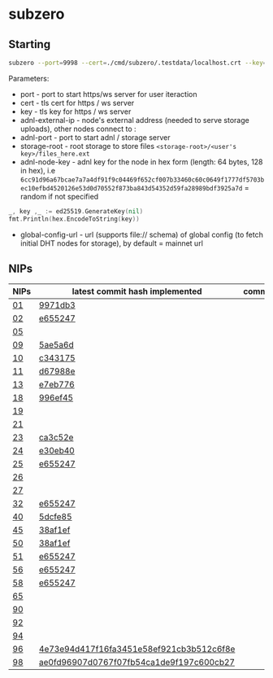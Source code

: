 # subzero
## Starting
```bash
subzero --port=9998 --cert=./cmd/subzero/.testdata/localhost.crt --key=./cmd/subzero/.testdata/localhost.key --adnl-external-ip=127.0.0.1 --adnl-port=11512 --storage-root=./../.uploads --adnl-node-key=<hex> [--global-config-url=file://path/to/global.json]
```
Parameters:
* port - port to start https/ws server for user iteraction
* cert - tls cert for https / ws server
* key - tls key for https / ws server
* adnl-external-ip - node's external address (needed to serve storage uploads), other nodes connect to <adnl-external-ip>:<adnl-port>
* adnl-port - port to start adnl / storage server
* storage-root - root storage to store files `<storage-root>/<user's key>/files_here.ext`
* adnl-node-key - adnl key for the node in hex form (length: 64 bytes, 128 in hex), i.e `6cc91d96a67bcae7a7a4df91f9c04469f652cf007b33460c60c0649f1777df5703bec10efbd4520126e53d0d70552f873ba843d54352d59fa28989bdf3925a7d` = random if not specified
```go
_, key ,_ := ed25519.GenerateKey(nil)
fmt.Println(hex.EncodeToString(key))
```
* global-config-url - url (supports file:// schema) of global config (to fetch initial DHT nodes for storage), by default = mainnet url

## NIPs
NIPs | latest commit hash implemented | comments
--- | --- | --- 
[01](https://github.com/nostr-protocol/nips/blob/master/01.md) | [9971db3](https://github.com/nostr-protocol/nips/commit/9971db355164815c986251f8f89d1c7c70ec9e53)
[02](https://github.com/nostr-protocol/nips/blob/master/02.md) | [e655247](https://github.com/nostr-protocol/nips/commit/e6552476aa2e5ca7256be572a9aa226ec8a022ee) |
[05](https://github.com/nostr-protocol/nips/blob/master/05.md) | |
[09](https://github.com/nostr-protocol/nips/blob/master/09.md) | [5ae5a6d](https://github.com/nostr-protocol/nips/commit/5ae5a6d0553e34afc3cf19e96043f7e0e2b349ef) |
[10](https://github.com/nostr-protocol/nips/blob/master/10.md) | [c343175](https://github.com/nostr-protocol/nips/commit/c343175a32f492cd1a40749fdd7c523c083bdb19) |
[11](https://github.com/nostr-protocol/nips/blob/master/11.md) | [d67988e](https://github.com/nostr-protocol/nips/commit/d67988e64ee3c0a0df859ad557aa26fb7844f11e) |
[13](https://github.com/nostr-protocol/nips/blob/master/13.md) | [e7eb776](https://github.com/nostr-protocol/nips/commit/e7eb776288b424e8cd43080b33b21506942f91e0) |
[18](https://github.com/nostr-protocol/nips/blob/master/18.md) | [996ef45](https://github.com/nostr-protocol/nips/commit/996ef456057c6f91320411098c259c3b68f3cc77) |
[19](https://github.com/nostr-protocol/nips/blob/master/19.md) | |
[21](https://github.com/nostr-protocol/nips/blob/master/21.md) | |
[23](https://github.com/nostr-protocol/nips/blob/master/23.md) | [ca3c52e](https://github.com/nostr-protocol/nips/commit/ca3c52e3e74f0a4679f1c6c0d9ac6461ea748d2d) |
[24](https://github.com/nostr-protocol/nips/blob/master/24.md) | [e30eb40](https://github.com/nostr-protocol/nips/commit/e30eb40eefbcef319a74a5531473f412987fca6a) |
[25](https://github.com/nostr-protocol/nips/blob/master/25.md) | [e655247](https://github.com/nostr-protocol/nips/commit/e6552476aa2e5ca7256be572a9aa226ec8a022ee) |
[26](https://github.com/nostr-protocol/nips/blob/master/26.md) | |
[27](https://github.com/nostr-protocol/nips/blob/master/27.md) | |
[32](https://github.com/nostr-protocol/nips/blob/master/32.md) | [e655247](https://github.com/nostr-protocol/nips/commit/e6552476aa2e5ca7256be572a9aa226ec8a022ee) |
[40](https://github.com/nostr-protocol/nips/blob/master/40.md) | [5dcfe85](https://github.com/nostr-protocol/nips/commit/5dcfe85306434f21ecb1e7a47edd92b2e3e64f9a) |
[45](https://github.com/nostr-protocol/nips/blob/master/45.md) | [38af1ef](https://github.com/nostr-protocol/nips/commit/38af1efe779f9a26530c6171f292264b28c1eb43) |
[50](https://github.com/nostr-protocol/nips/blob/master/50.md) | [38af1ef](https://github.com/nostr-protocol/nips/commit/38af1efe779f9a26530c6171f292264b28c1eb43) |
[51](https://github.com/nostr-protocol/nips/blob/master/51.md) | [e655247](https://github.com/nostr-protocol/nips/commit/e6552476aa2e5ca7256be572a9aa226ec8a022ee) |
[56](https://github.com/nostr-protocol/nips/blob/master/56.md) | [e655247](https://github.com/nostr-protocol/nips/commit/e6552476aa2e5ca7256be572a9aa226ec8a022ee) |
[58](https://github.com/nostr-protocol/nips/blob/master/58.md) | [e655247](https://github.com/nostr-protocol/nips/commit/e6552476aa2e5ca7256be572a9aa226ec8a022ee) |
[65](https://github.com/nostr-protocol/nips/blob/master/65.md) | |
[90](https://github.com/nostr-protocol/nips/blob/master/90.md) | |
[92](https://github.com/nostr-protocol/nips/blob/master/92.md) | |
[94](https://github.com/nostr-protocol/nips/blob/master/94.md) | |
[96](https://github.com/nostr-protocol/nips/blob/master/96.md) | [4e73e94d417f16fa3451e58ef921cb3b512c6f8e](https://github.com/ice-blockchain/subzero/commit/130bac5adedf6563fe8d8e869f7e46b4cfb414e0)|
[98](https://github.com/nostr-protocol/nips/blob/master/98.md) | [ae0fd96907d0767f07fb54ca1de9f197c600cb27](https://github.com/ice-blockchain/subzero/commit/130bac5adedf6563fe8d8e869f7e46b4cfb414e0)|